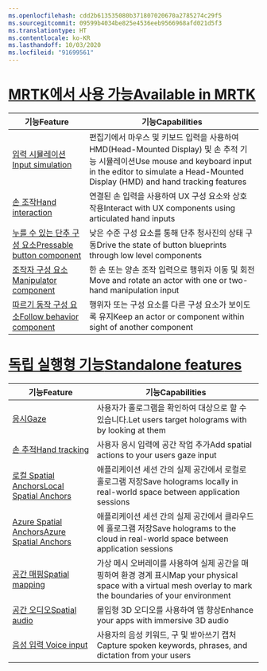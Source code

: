 ```yaml
---
ms.openlocfilehash: cdd2b613535080b371807020670a2785274c29f5
ms.sourcegitcommit: 09599b4034be825e4536eeb9566968afd021d5f3
ms.translationtype: HT
ms.contentlocale: ko-KR
ms.lasthandoff: 10/03/2020
ms.locfileid: "91699561"
---
```

# <a name="available-in-mrtk"></a>[<span data-ttu-id="5e8e1-101">MRTK에서 사용 가능</span><span class="sxs-lookup"><span data-stu-id="5e8e1-101">Available in MRTK</span></span>](#tab/mrtk)

|  <span data-ttu-id="5e8e1-102">기능</span><span class="sxs-lookup"><span data-stu-id="5e8e1-102">Feature</span></span>  |  <span data-ttu-id="5e8e1-103">기능</span><span class="sxs-lookup"><span data-stu-id="5e8e1-103">Capabilities</span></span>  |
| --- | --- |
| [<span data-ttu-id="5e8e1-104">입력 시뮬레이션</span><span class="sxs-lookup"><span data-stu-id="5e8e1-104">Input simulation</span></span>](https://github.com/microsoft/MixedReality-UXTools-Unreal/blob/public/0.8.x/Docs/InputSimulation.md) | <span data-ttu-id="5e8e1-105">편집기에서 마우스 및 키보드 입력을 사용하여 HMD(Head-Mounted Display) 및 손 추적 기능 시뮬레이션</span><span class="sxs-lookup"><span data-stu-id="5e8e1-105">Use mouse and keyboard input in the editor to simulate a Head-Mounted Display (HMD) and hand tracking features</span></span> |
| [<span data-ttu-id="5e8e1-106">손 조작</span><span class="sxs-lookup"><span data-stu-id="5e8e1-106">Hand interaction</span></span>](https://github.com/microsoft/MixedReality-UXTools-Unreal/blob/public/0.8.x/Docs/HandInteraction.md) | <span data-ttu-id="5e8e1-107">연결된 손 입력을 사용하여 UX 구성 요소와 상호 작용</span><span class="sxs-lookup"><span data-stu-id="5e8e1-107">Interact with UX components using articulated hand inputs</span></span> |
| [<span data-ttu-id="5e8e1-108">누를 수 있는 단추 구성 요소</span><span class="sxs-lookup"><span data-stu-id="5e8e1-108">Pressable button component</span></span>](https://github.com/microsoft/MixedReality-UXTools-Unreal/blob/public/0.8.x/Docs/PressableButton.md) | <span data-ttu-id="5e8e1-109">낮은 수준 구성 요소를 통해 단추 청사진의 상태 구동</span><span class="sxs-lookup"><span data-stu-id="5e8e1-109">Drive the state of button blueprints through low level components</span></span> |
| [<span data-ttu-id="5e8e1-110">조작자 구성 요소</span><span class="sxs-lookup"><span data-stu-id="5e8e1-110">Manipulator component</span></span>](https://github.com/microsoft/MixedReality-UXTools-Unreal/blob/public/0.8.x/Docs/Manipulator.md) | <span data-ttu-id="5e8e1-111">한 손 또는 양손 조작 입력으로 행위자 이동 및 회전</span><span class="sxs-lookup"><span data-stu-id="5e8e1-111">Move and rotate an actor with one or two-hand manipulation input</span></span> |
| [<span data-ttu-id="5e8e1-112">따르기 동작 구성 요소</span><span class="sxs-lookup"><span data-stu-id="5e8e1-112">Follow behavior component</span></span>](https://github.com/microsoft/MixedReality-UXTools-Unreal/blob/public/0.8.x/Docs/FollowComponent.md) | <span data-ttu-id="5e8e1-113">행위자 또는 구성 요소를 다른 구성 요소가 보이도록 유지</span><span class="sxs-lookup"><span data-stu-id="5e8e1-113">Keep an actor or component within sight of another component</span></span> |

# <a name="standalone-features"></a>[<span data-ttu-id="5e8e1-114">독립 실행형 기능</span><span class="sxs-lookup"><span data-stu-id="5e8e1-114">Standalone features</span></span>](#tab/standalone)

|  <span data-ttu-id="5e8e1-115">기능</span><span class="sxs-lookup"><span data-stu-id="5e8e1-115">Feature</span></span>  |  <span data-ttu-id="5e8e1-116">기능</span><span class="sxs-lookup"><span data-stu-id="5e8e1-116">Capabilities</span></span>  |
| --- | --- |
| [<span data-ttu-id="5e8e1-117">응시</span><span class="sxs-lookup"><span data-stu-id="5e8e1-117">Gaze</span></span>](../unreal/unreal-gaze-input.md) | <span data-ttu-id="5e8e1-118">사용자가 홀로그램을 확인하여 대상으로 할 수 있습니다.</span><span class="sxs-lookup"><span data-stu-id="5e8e1-118">Let users target holograms with by looking at them</span></span> |
| [<span data-ttu-id="5e8e1-119">손 추적</span><span class="sxs-lookup"><span data-stu-id="5e8e1-119">Hand tracking</span></span>](../unreal/unreal-hand-tracking.md) | <span data-ttu-id="5e8e1-120">사용자 응시 입력에 공간 작업 추가</span><span class="sxs-lookup"><span data-stu-id="5e8e1-120">Add spatial actions to your users gaze input</span></span> |
| [<span data-ttu-id="5e8e1-121">로컬 Spatial Anchors</span><span class="sxs-lookup"><span data-stu-id="5e8e1-121">Local Spatial Anchors</span></span>](../unreal/unreal-spatial-anchors.md) | <span data-ttu-id="5e8e1-122">애플리케이션 세션 간의 실제 공간에서 로컬로 홀로그램 저장</span><span class="sxs-lookup"><span data-stu-id="5e8e1-122">Save holograms locally in real-world space between application sessions</span></span> |
| [<span data-ttu-id="5e8e1-123">Azure Spatial Anchors</span><span class="sxs-lookup"><span data-stu-id="5e8e1-123">Azure Spatial Anchors</span></span>](../unreal/unreal-azure-spatial-anchors.md) | <span data-ttu-id="5e8e1-124">애플리케이션 세션 간의 실제 공간에서 클라우드에 홀로그램 저장</span><span class="sxs-lookup"><span data-stu-id="5e8e1-124">Save holograms to the cloud in real-world space between application sessions</span></span> |
| [<span data-ttu-id="5e8e1-125">공간 매핑</span><span class="sxs-lookup"><span data-stu-id="5e8e1-125">Spatial mapping</span></span>](../unreal/unreal-spatial-mapping.md) | <span data-ttu-id="5e8e1-126">가상 메시 오버레이를 사용하여 실제 공간을 매핑하여 환경 경계 표시</span><span class="sxs-lookup"><span data-stu-id="5e8e1-126">Map your physical space with a virtual mesh overlay to mark the boundaries of your environment</span></span> |
| [<span data-ttu-id="5e8e1-127">공간 오디오</span><span class="sxs-lookup"><span data-stu-id="5e8e1-127">Spatial audio</span></span>](../unreal/unreal-spatial-audio.md) | <span data-ttu-id="5e8e1-128">몰입형 3D 오디오를 사용하여 앱 향상</span><span class="sxs-lookup"><span data-stu-id="5e8e1-128">Enhance your apps with immersive 3D audio</span></span> |
| [<span data-ttu-id="5e8e1-129">음성 입력 </span><span class="sxs-lookup"><span data-stu-id="5e8e1-129">Voice input</span></span>](../unreal/unreal-voice-input.md) | <span data-ttu-id="5e8e1-130">사용자의 음성 키워드, 구 및 받아쓰기 캡처</span><span class="sxs-lookup"><span data-stu-id="5e8e1-130">Capture spoken keywords, phrases, and dictation from your users</span></span>|


